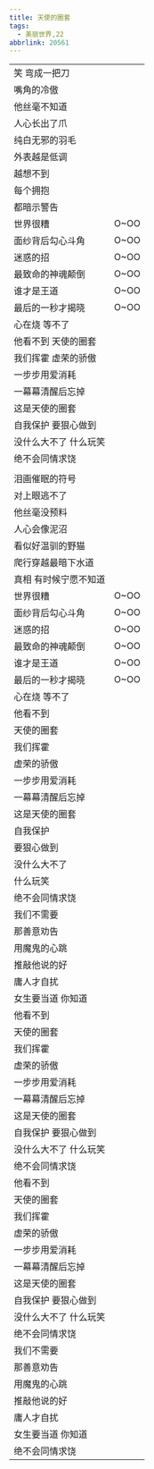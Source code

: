 ```yaml
---
title: 天使的圈套
tags:
  - 美丽世界,22
abbrlink: 20561
---
```

|      |      |
|--|--|
|笑 弯成一把刀|      |
|嘴角的冷傲|      |
|他丝毫不知道|      |
|人心长出了爪|      |
|纯白无邪的羽毛|      |
|外表越是低调|      |
|越想不到|      |
|每个拥抱|      |
|都暗示警告|      |
|世界很糟|O~OO|
|面纱背后勾心斗角|O~OO|
|迷惑的招|O~OO|
|最致命的神魂颠倒|O~OO|
|谁才是王道|O~OO|
|最后的一秒才揭晓|O~OO|
|心在烧 等不了|      |
|他看不到 天使的圈套|      |
|我们挥霍 虚荣的骄傲|      |
|一步步用爱消耗|      |
|一幕幕清醒后忘掉|      |
|这是天使的圈套|      |
|自我保护 要狠心做到|      |
|没什么大不了 什么玩笑|      |
|绝不会同情求饶|      |
|      |      |
|泪画催眠的符号|      |
|对上眼逃不了|      |
|他丝毫没预料|      |
|人心会像泥沼|      |
|看似好温驯的野猫|      |
|爬行穿越最暗下水道|      |
|真相 有时候宁愿不知道|      |
|世界很糟|O~OO|
|面纱背后勾心斗角|O~OO|
|迷惑的招|O~OO|
|最致命的神魂颠倒|O~OO|
|谁才是王道|O~OO|
|最后的一秒才揭晓|O~OO|
|心在烧 等不了|      |
|他看不到|      |
|天使的圈套|      |
|我们挥霍|      |
|虚荣的骄傲|      |
|一步步用爱消耗|      |
|一幕幕清醒后忘掉|      |
|这是天使的圈套|      |
|自我保护|      |
|要狠心做到|      |
|没什么大不了|      |
|什么玩笑|      |
|绝不会同情求饶|      |
|我们不需要|      |
|那善意劝告|      |
|用魔鬼的心跳|      |
|推敲他说的好|      |
|庸人才自扰|      |
|女生要当道 你知道|      |
|他看不到|      |
|天使的圈套|      |
|我们挥霍|      |
|虚荣的骄傲|      |
|一步步用爱消耗|      |
|一幕幕清醒后忘掉|      |
|这是天使的圈套|      |
|自我保护 要狠心做到|      |
|没什么大不了 什么玩笑|      |
|绝不会同情求饶|      |
|他看不到|      |
|天使的圈套|      |
|我们挥霍|      |
|虚荣的骄傲|      |
|一步步用爱消耗|      |
|一幕幕清醒后忘掉|      |
|这是天使的圈套|      |
|自我保护 要狠心做到|      |
|没什么大不了 什么玩笑|      |
|绝不会同情求饶|      |
|我们不需要|      |
|那善意劝告|      |
|用魔鬼的心跳|      |
|推敲他说的好|      |
|庸人才自扰|      |
|女生要当道 你知道|      |
|绝不会同情求饶|      |